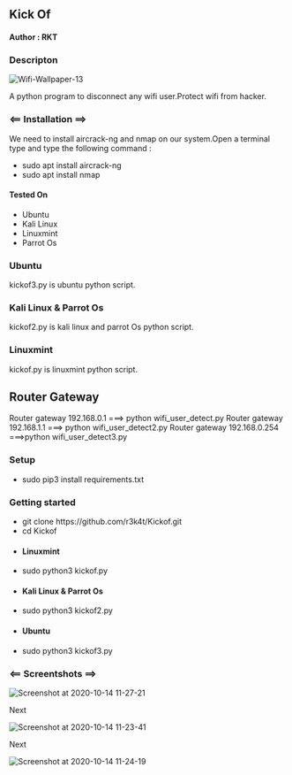 <h2>Kick Of</h2>

<h4>Author : RKT</h4>

### Descripton ###


![Wifi-Wallpaper-13](https://user-images.githubusercontent.com/69615463/95952701-38cd9a80-0e16-11eb-98a8-cba7ecec94bf.png)


A python program to disconnect any wifi user.Protect wifi from hacker.

### <== Installation ==> ###

We need to install aircrack-ng and nmap on our system.Open a terminal type and type the following command :

<ul>
<li>sudo apt install aircrack-ng</li>
<li>sudo apt install nmap</li>
</ul>

#### Tested On ###

<ul>
<li>Ubuntu</li>
<li>Kali Linux</li>
<li>Linuxmint</li>
<li>Parrot Os</li>
</ul>

### Ubuntu ###

kickof3.py  is ubuntu python script.

### Kali Linux & Parrot Os ###

kickof2.py is kali linux and parrot Os python script.

### Linuxmint ###

kickof.py is linuxmint python script.

## Router Gateway ###


Router gateway 192.168.0.1 ===> python wifi_user_detect.py 
Router gateway 192.168.1.1 ===> python wifi_user_detect2.py
Router gateway 192.168.0.254 ===>python wifi_user_detect3.py


### Setup ###

<ul>
<li>sudo pip3 install requirements.txt</li>
</ul> 

### Getting started ###

<ul>
<li>git clone https://github.com/r3k4t/Kickof.git</li>
<li>cd Kickof</li>
<li><h4>Linuxmint</h4></li>
<li>sudo python3 kickof.py</li>
<li><h4>Kali Linux & Parrot Os</h4> </li>
<li>sudo python3 kickof2.py</li>
<li><h4>Ubuntu</h4></li>
<li>sudo python3 kickof3.py</li>
</ul>

### <== Screentshots ==> ###

![Screenshot at 2020-10-14 11-27-21](https://user-images.githubusercontent.com/69615463/95953004-cf9a5700-0e16-11eb-9f8d-e1171bd0d251.png)

Next

![Screenshot at 2020-10-14 11-23-41](https://user-images.githubusercontent.com/69615463/95953161-1720e300-0e17-11eb-98fa-1e2cabcd2cbb.png)

Next

![Screenshot at 2020-10-14 11-24-19](https://user-images.githubusercontent.com/69615463/95953308-48011800-0e17-11eb-9e50-2a9dc5b5c37a.png)


